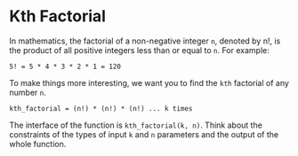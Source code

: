 # Kth Factorial

In mathematics, the factorial of a non-negative integer `n`, denoted by n!, is
the product of all positive integers less than or equal to `n`. For example:

```
5! = 5 * 4 * 3 * 2 * 1 = 120
```

To make things more interesting, we want you to find the `kth` factorial of any
number `n`.

```
kth_factorial = (n!) * (n!) * (n!) ... k times
```

The interface of the function is `kth_factorial(k, n)`. Think about the
constraints of the types of input `k` and `n` parameters and the output of the
whole function.
